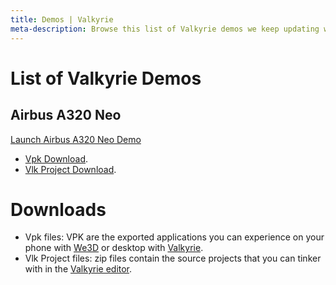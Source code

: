 ```yaml
---
title: Demos | Valkyrie
meta-description: Browse this list of Valkyrie demos we keep updating with recent stuff
---
```

# List of Valkyrie Demos

## Airbus A320 Neo
<a class="btn btn-primary umami--click--bt_launch_car_configurator" href="/vlk/demos/Airplane/Airplane_v04.vpk">Launch Airbus A320 Neo Demo</a>  
- [Vpk Download](https://cdn2.talansoft.com/ftp/samples/Airplane_v04.vpk).
- [Vlk Project Download](https://cdn2.talansoft.com/ftp/samples/Airplane_v04.zip).

# Downloads

- Vpk files: VPK are the exported applications you can experience on your phone with [We3D](/vlk/downloads#we3d) or desktop with [Valkyrie](/vlk/downloads#vlk).
- Vlk Project files: zip files contain the source projects that you can tinker with in the [Valkyrie editor](/vlk/downloads#vlk).